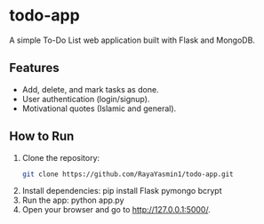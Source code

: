 # todo-app

A simple To-Do List web application built with Flask and MongoDB.

## Features
- Add, delete, and mark tasks as done.
- User authentication (login/signup).
- Motivational quotes (Islamic and general).

## How to Run
1. Clone the repository:
   ```bash
   git clone https://github.com/RayaYasmin1/todo-app.git

2. Install dependencies:
   pip install Flask pymongo bcrypt
3. Run the app:
   python app.py
4. Open your browser and go to http://127.0.0.1:5000/.

